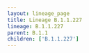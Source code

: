 ```yaml
---
layout: lineage_page
title: Lineage B.1.1.227
lineage: B.1.1.227
parent: B.1.1
children: ['B.1.1.227']
---
```

